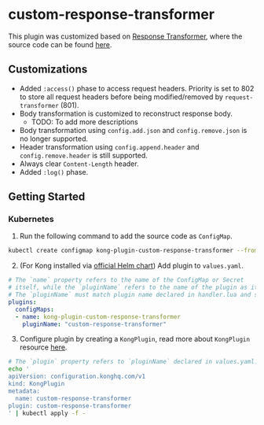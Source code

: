 # custom-response-transformer

This plugin was customized based on [Response Transformer](https://docs.konghq.com/hub/kong-inc/response-transformer/), where the source code can be found [here](https://github.com/Kong/kong/tree/master/kong/plugins/response-transformer).

## Customizations

* Added `:access()` phase to access request headers. Priority is set to 802 to store all request headers before being modified/removed by `request-transformer` (801).
* Body transformation is customized to reconstruct response body.
  * TODO: To add more descriptions
* Body transformation using `config.add.json` and `config.remove.json` is no longer supported.
* Header transformation using `config.append.header` and `config.remove.header` is still supported.
* Always clear `Content-Length` header.
* Added `:log()` phase.

## Getting Started

### Kubernetes

1. Run the following command to add the source code as `ConfigMap`.

  ```bash
  kubectl create configmap kong-plugin-custom-response-transformer --from-file=src/
  ```

2. (For Kong installed via [official Helm chart](https://github.com/Kong/charts)) Add plugin to `values.yaml`.

  ```yaml
  # The `name` property refers to the name of the ConfigMap or Secret
  # itself, while the `pluginName` refers to the name of the plugin as it appears in Kong.
  # The `pluginName` must match plugin name declared in handler.lua and schema.lua too.
  plugins:
    configMaps:
    - name: kong-plugin-custom-response-transformer
      pluginName: "custom-response-transformer"
  ```

3. Configure plugin by creating a `KongPlugin`, read more about `KongPlugin` resource [here](https://github.com/Kong/kubernetes-ingress-controller/blob/master/docs/guides/using-kongplugin-resource.md).

  ```bash
  # The `plugin` property refers to `pluginName` declared in values.yaml.
  echo '
  apiVersion: configuration.konghq.com/v1
  kind: KongPlugin
  metadata:
    name: custom-response-transformer
  plugin: custom-response-transformer
  ' | kubectl apply -f -
  ```
